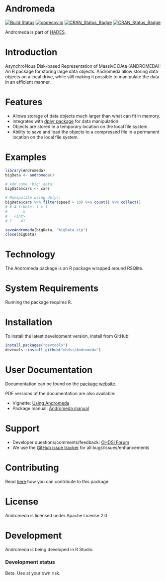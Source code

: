 Andromeda
=========

[![Build Status](https://github.com/OHDSI/Andromeda/workflows/R-CMD-check/badge.svg)](https://github.com/OHDSI/Andromeda/actions?query=workflow%3AR-CMD-check)
[![codecov.io](https://codecov.io/github/OHDSI/Andromeda/coverage.svg?branch=master)](https://codecov.io/github/OHDSI/Andromeda?branch=master)
[![CRAN_Status_Badge](http://www.r-pkg.org/badges/version/Andromeda)](https://cran.r-project.org/package=Andromeda)
[![CRAN_Status_Badge](http://cranlogs.r-pkg.org/badges/Andromeda)](https://cran.r-project.org/package=Andromeda)

Andromeda is part of [HADES](https://ohdsi.github.io/Hades/).

Introduction
============
AsynchroNous Disk-based Representation of MassivE DAta (ANDROMEDA): An R package for storing large data objects. Andromeda allow storing data objects on a local drive, while still making it possible to manipulate the data in an efficient manner.  

Features
========
- Allows storage of data objects much larger than what can fit in memory.
- Integrates with [dplyr package](https://dplyr.tidyverse.org/) for data manipulation.
- Objects are stored in a temporary location on the local file system.
- Ability to save and load the objects to a compressed file in a permanent location on the local file system.

Examples
========
```r
library(Andromeda)
bigData <- andromeda()

# Add some 'big' data:
bigData$cars <- cars

# Manipulate using dplyr:
bigData$cars %>% filter(speed > 10) %>% count() %>% collect()
# # A tibble: 1 x 1
#       n
#   <int>
# 1    41

saveAndromeda(bigData, "bigData.zip")
close(bigData)
```

Technology
==========
The Andromeda package is an R package wrapped around RSQlite.

System Requirements
===================
Running the package requires R.

Installation
=============
To install the latest development version, install from GitHub:

```r
install.packages("devtools")
devtools::install_github("ohdsi/Andromeda")
```

User Documentation
==================
Documentation can be found on the [package website](https://ohdsi.github.io/Andromeda/).

PDF versions of the documentation are also available:
* Vignette: [Using Andromeda](https://raw.githubusercontent.com/OHDSI/Andromeda/master/inst/doc/UsingAndromeda.pdf)
* Package manual: [Andromeda manual](https://ohdsi.github.io/Andromeda/reference/index.html) 

Support
=======
* Developer questions/comments/feedback: <a href="http://forums.ohdsi.org/c/developers">OHDSI Forum</a>
* We use the <a href="https://github.com/OHDSI/Andromeda/issues">GitHub issue tracker</a> for all bugs/issues/enhancements

Contributing
============
Read [here](https://ohdsi.github.io/Hades/contribute.html) how you can contribute to this package.

License
=======
Andromeda is licensed under Apache License 2.0

Development
===========
Andromeda is being developed in R Studio.

### Development status

Beta. Use at your own risk.

